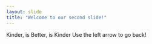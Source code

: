 ```yaml
---
layout: slide
title: "Welcome to our second slide!"
---
```

Kinder, is Better, is Kinder
Use the left arrow to go back!
